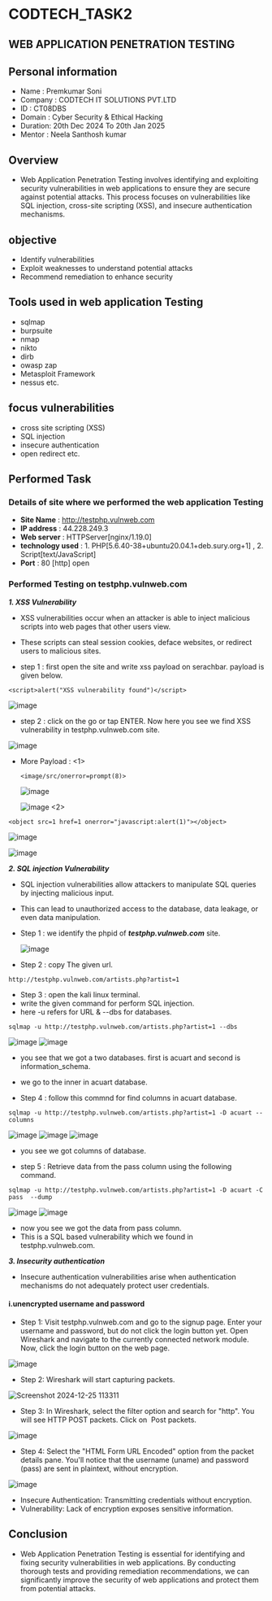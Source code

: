 # CODTECH_TASK2
## WEB APPLICATION PENETRATION TESTING
## Personal information 
- Name : Premkumar Soni
- Company : CODTECH IT SOLUTIONS PVT.LTD
- ID : CT08DBS
- Domain : Cyber Security & Ethical Hacking
- Duration: 20th Dec 2024 To 20th Jan 2025
- Mentor : Neela Santhosh kumar

## Overview 
- Web Application Penetration Testing involves identifying and exploiting security vulnerabilities in web applications to ensure they are secure against potential attacks. This process focuses on vulnerabilities like SQL injection, cross-site scripting (XSS), and insecure authentication mechanisms.
## objective 
- Identify vulnerabilities
- Exploit weaknesses to understand potential attacks
- Recommend remediation to enhance security
## Tools used in web application Testing
- sqlmap
- burpsuite
- nmap
- nikto
- dirb
- owasp zap
- Metasploit Framework
- nessus etc.
## focus vulnerabilities 
- cross site scripting (XSS)
- SQL injection
- insecure authentication
- open redirect etc.
## Performed Task
### Details of site where we performed the web application Testing
- **Site Name** : http://testphp.vulnweb.com
- **IP address** : 44.228.249.3
- **Web server** : HTTPServer[nginx/1.19.0]
- **technology used** : 1. PHP[5.6.40-38+ubuntu20.04.1+deb.sury.org+1] , 2. Script[text/JavaScript]
- **Port** : 80 [http] open
### Performed Testing on testphp.vulnweb.com
***1. XSS Vulnerability***
- XSS vulnerabilities occur when an attacker is able to inject malicious scripts into web pages that other users view.
- These scripts can steal session cookies, deface websites, or redirect users to malicious sites.

- step 1 :  first open the site and write xss payload on serachbar. payload is given below.
```payload
<script>alert("XSS vulnerability found")</script>
```
![image](https://github.com/user-attachments/assets/b622d740-4a3c-42c9-8654-8196b1e75555)

- step 2 : click on the go or tap ENTER. Now here you see we find XSS vulnerability in testphp.vulnweb.com site.

![image](https://github.com/user-attachments/assets/93508085-ec0d-480b-82e8-611469ed5891)

- More Payload :
<1>
  ```1.Payload
  <image/src/onerror=prompt(8)>
  ```

  ![image](https://github.com/user-attachments/assets/d29302ba-1dfe-45bc-a969-948fe7d0166f)

  ![image](https://github.com/user-attachments/assets/60d60c8c-7c71-4dc0-8887-3abf4c5e21fe)
<2>
 ```2.payload
<object src=1 href=1 onerror="javascript:alert(1)"></object>
```
![image](https://github.com/user-attachments/assets/9f525425-fc1d-43f1-8551-f593d82b6ce7)

![image](https://github.com/user-attachments/assets/ee5eeb4d-4711-4a0b-9c55-0c786c9e5ab4)


***2. SQL injection Vulnerability***

- SQL injection vulnerabilities allow attackers to manipulate SQL queries by injecting malicious input.
- This can lead to unauthorized access to the database, data leakage, or even data manipulation.

- Step 1 :  we identify the phpid of ***testphp.vulnweb.com*** site.

  ![image](https://github.com/user-attachments/assets/61e8736f-0775-411b-b199-ee06e6a0dc08)

- Step 2 : copy The given url.

```URL
http://testphp.vulnweb.com/artists.php?artist=1
```
- Step 3 : open the kali linux terminal.
-  write the given command for perform SQL injection.
- here -u refers for URL & --dbs for databases.

```URL
sqlmap -u http://testphp.vulnweb.com/artists.php?artist=1 --dbs
```
![image](https://github.com/user-attachments/assets/ac991ea7-e099-4417-9ea8-cc054b60b2bb)
![image](https://github.com/user-attachments/assets/1cc8b432-8ff6-4992-909b-89e7eaeec607)

-  you see that we got a two databases. first is acuart and second is information_schema.
-  we go to the inner in acuart database.

- Step 4 : follow this commnd for find columns in acuart database.
```COMMAND
sqlmap -u http://testphp.vulnweb.com/artists.php?artist=1 -D acuart --columns
```
![image](https://github.com/user-attachments/assets/d49730b3-fdac-422b-a83e-a10d4ca7e44d)
![image](https://github.com/user-attachments/assets/b27503b2-9ecb-436e-a738-c7f27ecce8b1)
![image](https://github.com/user-attachments/assets/642a7e93-afa0-42cf-afec-dca12106f875)

-  you see we got columns of database.

- step 5 : Retrieve data from the pass column using the following command.

```COMMAND
sqlmap -u http://testphp.vulnweb.com/artists.php?artist=1 -D acuart -C pass  --dump
```
![image](https://github.com/user-attachments/assets/0cea7771-9a3f-4ca4-959d-3b96360ebee3)
![image](https://github.com/user-attachments/assets/be536d09-1175-4123-bec8-a4b488436316)

- now you see we got the data from pass column.
- This is a SQL based vulnerability which we found in testphp.vulnweb.com.

***3. Insecurity authentication***
- Insecure authentication vulnerabilities arise when authentication mechanisms do not adequately protect user credentials.
#### i.unencrypted username and password
- Step 1: Visit testphp.vulnweb.com and go to the signup page. Enter your username and password, but do not click the login button yet. Open Wireshark and navigate to the currently connected network module. Now, click the login button on the web page.

![image](https://github.com/user-attachments/assets/7bdef671-45d3-4dca-8b79-c9ac864504e7)

- Step 2: Wireshark will start capturing packets.
  
![Screenshot 2024-12-25 113311](https://github.com/user-attachments/assets/0a3c8779-0056-4d03-8c24-9b690a0da78f)

- Step 3: In Wireshark, select the filter option and search for "http". You will see HTTP POST packets. Click on  Post packets.
  
![image](https://github.com/user-attachments/assets/19c5a1e3-725e-4f0b-86a6-4538db48c1fd)

- Step 4: Select the "HTML Form URL Encoded" option from the packet details pane. You'll notice that the username (uname) and password (pass) are sent in plaintext, without encryption.
  
![image](https://github.com/user-attachments/assets/f5795b99-e62d-44a3-9741-37db46ce4a82)

- Insecure Authentication: Transmitting credentials without encryption.
- Vulnerability: Lack of encryption exposes sensitive information.

## Conclusion
- Web Application Penetration Testing is essential for identifying and fixing security vulnerabilities in web applications. By conducting thorough tests and providing remediation recommendations, we can significantly improve the security of web applications and protect them from potential attacks.


  













